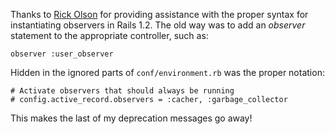 Thanks to [Rick Olson](http://weblog.techno-weenie.net) for providing assistance with the proper syntax for instantiating observers in Rails 1.2. The old way was to add an _observer_ statement to the appropriate controller, such as:

    observer :user_observer

Hidden in the ignored parts of `conf/environment.rb` was the proper notation:

    # Activate observers that should always be running
    # config.active_record.observers = :cacher, :garbage_collector

This makes the last of my deprecation messages go away!